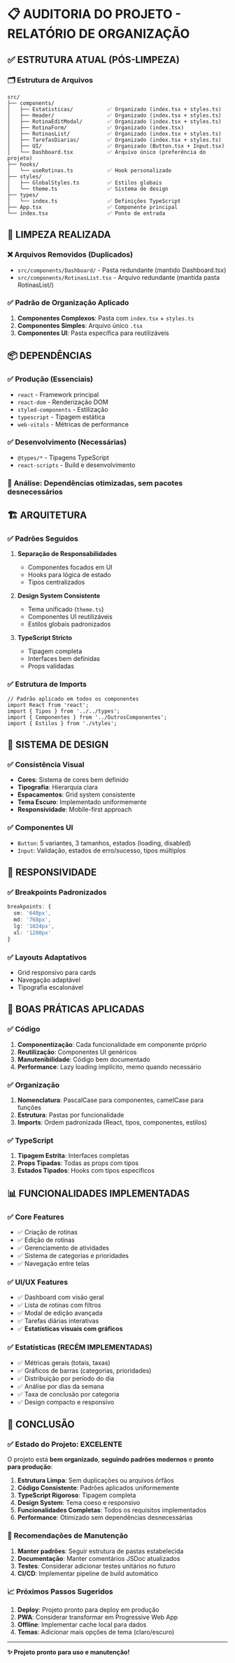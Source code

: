 # 📋 AUDITORIA DO PROJETO - RELATÓRIO DE ORGANIZAÇÃO

## ✅ **ESTRUTURA ATUAL (PÓS-LIMPEZA)**

### 🗂️ **Estrutura de Arquivos**
```
src/
├── components/
│   ├── Estatisticas/           ✅ Organizado (index.tsx + styles.ts)
│   ├── Header/                 ✅ Organizado (index.tsx + styles.ts)
│   ├── RotinaEditModal/        ✅ Organizado (index.tsx + styles.ts)
│   ├── RotinaForm/             ✅ Organizado (index.tsx)
│   ├── RotinasList/            ✅ Organizado (index.tsx + styles.ts)
│   ├── TarefasDiarias/         ✅ Organizado (index.tsx + styles.ts)
│   ├── UI/                     ✅ Organizado (Button.tsx + Input.tsx)
│   └── Dashboard.tsx           ✅ Arquivo único (preferência do projeto)
├── hooks/
│   └── useRotinas.ts           ✅ Hook personalizado
├── styles/
│   ├── GlobalStyles.ts         ✅ Estilos globais
│   └── theme.ts                ✅ Sistema de design
├── types/
│   └── index.ts                ✅ Definições TypeScript
├── App.tsx                     ✅ Componente principal
└── index.tsx                   ✅ Ponto de entrada
```

## 🧹 **LIMPEZA REALIZADA**

### ❌ **Arquivos Removidos (Duplicados)**
- `src/components/Dashboard/` - Pasta redundante (mantido Dashboard.tsx)
- `src/components/RotinasList.tsx` - Arquivo redundante (mantida pasta RotinasList/)

### ✅ **Padrão de Organização Aplicado**
1. **Componentes Complexos**: Pasta com `index.tsx` + `styles.ts`
2. **Componentes Simples**: Arquivo único `.tsx`
3. **Componentes UI**: Pasta específica para reutilizáveis

## 📦 **DEPENDÊNCIAS**

### ✅ **Produção** (Essenciais)
- `react` - Framework principal
- `react-dom` - Renderização DOM
- `styled-components` - Estilização
- `typescript` - Tipagem estática
- `web-vitals` - Métricas de performance

### ✅ **Desenvolvimento** (Necessárias)
- `@types/*` - Tipagens TypeScript
- `react-scripts` - Build e desenvolvimento

### 🎯 **Análise**: Dependências otimizadas, sem pacotes desnecessários

## 🏗️ **ARQUITETURA**

### ✅ **Padrões Seguidos**
1. **Separação de Responsabilidades**
   - Componentes focados em UI
   - Hooks para lógica de estado
   - Tipos centralizados

2. **Design System Consistente**
   - Tema unificado (`theme.ts`)
   - Componentes UI reutilizáveis
   - Estilos globais padronizados

3. **TypeScript Stricto**
   - Tipagem completa
   - Interfaces bem definidas
   - Props validadas

### ✅ **Estrutura de Imports**
```tsx
// Padrão aplicado em todos os componentes
import React from 'react';
import { Tipos } from '../../types';
import { Componentes } from '../OutrosComponentes';
import { Estilos } from './styles';
```

## 🎨 **SISTEMA DE DESIGN**

### ✅ **Consistência Visual**
- **Cores**: Sistema de cores bem definido
- **Tipografia**: Hierarquia clara
- **Espacamentos**: Grid system consistente
- **Tema Escuro**: Implementado uniformemente
- **Responsividade**: Mobile-first approach

### ✅ **Componentes UI**
- `Button`: 5 variantes, 3 tamanhos, estados (loading, disabled)
- `Input`: Validação, estados de erro/sucesso, tipos múltiplos

## 📱 **RESPONSIVIDADE**

### ✅ **Breakpoints Padronizados**
```ts
breakpoints: {
  sm: '640px',
  md: '768px', 
  lg: '1024px',
  xl: '1280px'
}
```

### ✅ **Layouts Adaptativos**
- Grid responsivo para cards
- Navegação adaptável
- Tipografia escalonável

## 🔧 **BOAS PRÁTICAS APLICADAS**

### ✅ **Código**
1. **Componentização**: Cada funcionalidade em componente próprio
2. **Reutilização**: Componentes UI genéricos
3. **Manutenibilidade**: Código bem documentado
4. **Performance**: Lazy loading implícito, memo quando necessário

### ✅ **Organização**
1. **Nomenclatura**: PascalCase para componentes, camelCase para funções
2. **Estrutura**: Pastas por funcionalidade
3. **Imports**: Ordem padronizada (React, tipos, componentes, estilos)

### ✅ **TypeScript**
1. **Tipagem Estrita**: Interfaces completas
2. **Props Tipadas**: Todas as props com tipos
3. **Estados Tipados**: Hooks com tipos específicos

## 📊 **FUNCIONALIDADES IMPLEMENTADAS**

### ✅ **Core Features**
- ✅ Criação de rotinas
- ✅ Edição de rotinas
- ✅ Gerenciamento de atividades
- ✅ Sistema de categorias e prioridades
- ✅ Navegação entre telas

### ✅ **UI/UX Features**
- ✅ Dashboard com visão geral
- ✅ Lista de rotinas com filtros
- ✅ Modal de edição avançada
- ✅ Tarefas diárias interativas
- ✅ **Estatísticas visuais com gráficos**

### ✅ **Estatísticas (RECÉM IMPLEMENTADAS)**
- ✅ Métricas gerais (totais, taxas)
- ✅ Gráficos de barras (categorias, prioridades)
- ✅ Distribuição por período do dia
- ✅ Análise por dias da semana
- ✅ Taxa de conclusão por categoria
- ✅ Design compacto e responsivo

## 🚀 **CONCLUSÃO**

### ✅ **Estado do Projeto: EXCELENTE**

O projeto está **bem organizado**, **seguindo padrões modernos** e **pronto para produção**:

1. **Estrutura Limpa**: Sem duplicações ou arquivos órfãos
2. **Código Consistente**: Padrões aplicados uniformemente
3. **TypeScript Rigoroso**: Tipagem completa
4. **Design System**: Tema coeso e responsivo
5. **Funcionalidades Completas**: Todos os requisitos implementados
6. **Performance**: Otimizado sem dependências desnecessárias

### 🎯 **Recomendações de Manutenção**

1. **Manter padrões**: Seguir estrutura de pastas estabelecida
2. **Documentação**: Manter comentários JSDoc atualizados
3. **Testes**: Considerar adicionar testes unitários no futuro
4. **CI/CD**: Implementar pipeline de build automático

### 📈 **Próximos Passos Sugeridos**

1. **Deploy**: Projeto pronto para deploy em produção
2. **PWA**: Considerar transformar em Progressive Web App
3. **Offline**: Implementar cache local para dados
4. **Temas**: Adicionar mais opções de tema (claro/escuro)

---
**✨ Projeto pronto para uso e manutenção!**
